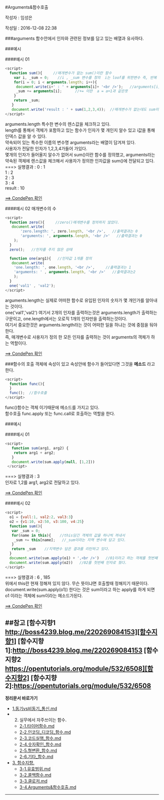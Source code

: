 #Arguments&함수호출

작성자 : 임성은

작성일 : 2016-12-08 22:38

###arguments
함수안에서 인자와 관련된 정보를 담고 있는 배열과 유사하다.<br/>

###예시

####예시 01
```javascript
<script>
  function sum(){     //매개변수가 없는 sum()이란 함수
    var i, _sum = 0;    //i , _sum 변수를 정의  i는 loof를 위한변수 즉, 반복 _sum 출력결과를 담아낼 변수
    for(i = 0; i < arguments.length; i++){
     document.write(i+' : ' + arguments[i]+ '<br />');   //arguments[i] i는 1,2,3,4 이렇게 들어간다.
     _sum += arguments[i];      //+= 이란  a = a+1과 같은뜻
    }
    return _sum;
   }
   document.write('result : ' + sum(1,2,3,4));  //매개변수가 없는데도 sum이란함수에 1,2,3,4 인자4개를 전달
</script>
```   
arguments.length 특수한 변수의 렌스값을 체크하고 있다.<br />
length를 통해서 객체가 포함하고 있는 함수가 인자가 몇 개인지 알수 있고 i값을 통해 인덱스 값을 알 수 있다.<br />
약속되어 있는 특수한 이름의 변수명 arguments라는 배열이 담겨져 있다.<br />
사용자가 전달한 인자가 1,2,3,4가들어 가있다.<br />
몇개의 인자가 들어올지 알수가 없어서 sum()이란 함수를 정의했고, arguments라는 약속된 객체에 렌스값을 체크해서 사용자가 정의한 인자값을 sum()에 전달되고 있다.<br />
===> 실행결과 : 0 : 1<br />
                1 : 2<br />
                2 : 3<br />
                3 : 4<br />
                result : 10

[==> CondePen 확인](http://codepen.io/lseeee/pen/VebprE)

####예시 02 매개변수의 수
```javascript
<script>
  function zero(){     //zero()매개변수를 정의하지 않았다.
   document.write(
       'zero.length: ', zero.length, '<br />',   //출력결과는 0
       'arguments: ', arguments.length, '<br />'   //출력결과는 0
    );
  }
  zero();   //인자를 주지 않은 상태

  function one(arg1){   //인자값 1개를 정의
   document.write(
    'one.length: ', one.length, '<br />',     //출력결과는 1
    'arguments: ' , arguments.length, '<br />'   //출력결과는2
    );
  }
  one('val1' , 'val2');
</script>
```
arguments.length는 실제로 어떠한 함수로 유입된 인자의 숫자가 몇 개인가를 알아내는 것이다.<br />
one('val1','val2') 여기서 2개의 인자를 출력하는것은 arguments.length가 출력하는 구문이고, one.length에서는 오로직 1개의 인자만을 출력하는것이다.<br />
여기서 중요한것은 arguments.length라는 것이 어떠한 일을 하냐는 것에 중점을 둬야 한다.<br />
즉, 매개변수로 사용자가 정의 한 모든 인자를 출력하는 것이 arguments의 객체가 하는 역할이다.

[==> CondePen 확인](http://codepen.io/lseeee/pen/mVmWpg)

###함수의 호출
객체에 속성이 있고 속성안에 함수가 들어있다면 그것을 **메소드** 라고 한다.

```javascript
<script>
  function func(){ 
  }
  func();  //함수호출
</script>
```
func()함수는 객체 이기때문에 메소드를 가지고 있다.<br />
함수호출 func.apply 또는 func.call로 호출하는 역할을 한다.

###예시

####예시 01
```javascript
<script>
   function sum(arg1, arg2) {
    return arg1 + arg2;
   }
   document.write(sum.apply(null, [1,2]))
 </script>
```
===> 실행결과 : 3<br />
인자로 1,2를 arg1, arg2로 전달하고 있다.

[==> CondePen 확인](http://codepen.io/lseeee/pen/MKmpVp)

####예시 02
```javascript
<script>
  o1 = {vall:1, val2:2, val3:3}
  o2 = {v1:10, v2:50, v3:100, v4:25}
  function sum(){
   var _sum = 0;     
   for(name in this){    //this담긴 객체의 값을 하나씩 꺼내서
    _sum += this[name];   //_sum이라는 지역 변수에 담고 있다.
   }
   return _sum    //지역변수 담은 결과를 리턴하고 있다.
  }
  document.write(sum.apply(o1) + ',<br />')   //01이라고 하는 객체를 첫번째 인자로 줬다.
  document.write(sum.apply(o2))   //02를 첫번째 인자로 줬다.
</script>
```
===> 실행결과 : 6 , 185<br />
위에서 this란 현재 정해져 있지 않다. 무슨 뜻이냐면 호출할때 정해지기 때문이다.<br />
document.write(sum.apply(o1)) 한다는 것은 sum이라고 하는 apply를 하게 되면 o1 이라는 객체에 sum이라는 메소드가된다.

[==> CondePen 확인](http://codepen.io/lseeee/pen/bEWqMd)

##참고
[함수지향1 http://boss4239.blog.me/220269084153][함수지향1]
[함수지향1]:http://boss4239.blog.me/220269084153
[함수지향2 https://opentutorials.org/module/532/6508][함수지향2]
[함수지향2]:https://opentutorials.org/module/532/6508
----
 
**정리문서 바로가기**
 
* [1.동기vs비동기_통신.md](https://github.com/demun/FrontEndStudy/blob/master/document/Javascript/docs/1.%EB%8F%99%EA%B8%B0vs%EB%B9%84%EB%8F%99%EA%B8%B0_%ED%86%B5%EC%8B%A0.md)
* 2. 실무에서 자주쓰이는 함수.
    - [2-1.타이머함수.md](https://github.com/demun/FrontEndStudy/blob/master/document/Javascript/docs/2-1.%ED%83%80%EC%9D%B4%EB%A8%B8%ED%95%A8%EC%88%98.md)
    - [2-2.인코딩_디코딩_함수.md](https://github.com/demun/FrontEndStudy/blob/master/document/Javascript/docs/2-2.%EC%9D%B8%EC%BD%94%EB%94%A9_%EB%94%94%EC%BD%94%EB%94%A9_%ED%95%A8%EC%88%98.md)
    - [2-3.코드실행_함수.md](https://github.com/demun/FrontEndStudy/blob/master/document/Javascript/docs/2-3.%EC%BD%94%EB%93%9C%EC%8B%A4%ED%96%89_%ED%95%A8%EC%88%98.md)
    - [2-4.숫자확인_함수.md](https://github.com/demun/FrontEndStudy/blob/master/document/Javascript/docs/2-4.%EC%88%AB%EC%9E%90%ED%99%95%EC%9D%B8_%ED%95%A8%EC%88%98.md)
    - [2-5.형변환_함수.md](https://github.com/demun/FrontEndStudy/blob/master/document/Javascript/docs/2-5.%ED%98%95%EB%B3%80%ED%99%98_%ED%95%A8%EC%88%98.md)
    - [2-6.기타_함수.md](https://github.com/demun/FrontEndStudy/blob/master/document/Javascript/docs/2-6.%EA%B8%B0%ED%83%80_%ED%95%A8%EC%88%98.md)  
* [3. 함수지향.](https://github.com/demun/FrontEndStudy/blob/master/document/Javascript/docs/3-0.%ED%95%A8%EC%88%98%EC%A7%80%ED%96%A5.md)
    - [3-1.유효범위.md](https://github.com/demun/FrontEndStudy/blob/master/document/Javascript/docs/3-1.%EC%9C%A0%ED%9A%A8%EB%B2%94%EC%9C%84.md)
    - [3-2.콜백함수.md](https://github.com/demun/FrontEndStudy/blob/master/document/Javascript/docs/3-2.%EC%BD%9C%EB%B0%B1%ED%95%A8%EC%88%98.md)
    - [3-3.클로저.md](https://github.com/demun/FrontEndStudy/blob/master/document/Javascript/docs/3-3.%20%ED%81%B4%EB%A1%9C%EC%A0%80.md)
    - [3-4.Arguments&함수호출.md](https://github.com/demun/FrontEndStudy/blob/master/document/Javascript/docs/3-4.Arguments%26%ED%95%A8%EC%88%98%ED%98%B8%EC%B6%9C.md)
    
----
